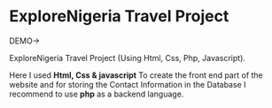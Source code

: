 # ExploreNigeria Travel Project

DEMO->

ExploreNigeria Travel Project (Using Html, Css, Php, Javascript).

Here I used <b>Html, Css & javascript</b> To create the front end part of the website and for storing the Contact Information in the Database I recommend to use <b>php</b> as a backend language.
